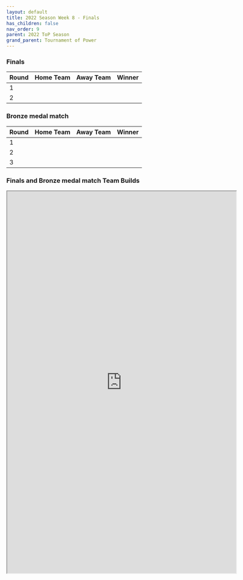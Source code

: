 ```yaml
---
layout: default
title: 2022 Season Week 8 - Finals
has_children: false
nav_order: 9
parent: 2022 ToP Season
grand_parent: Tournament of Power
---
```


### Finals 

| Round | Home Team | Away Team | Winner |
|:------|:----------|:----------|:-------|
| 1     |           |           |        |
| 2     |           |           |        |


### Bronze medal match
| Round | Home Team | Away Team | Winner |
|:------|:----------|:----------|:-------|
| 1     |           |           |        |
| 2     |           |           |        |
| 3     |           |           |        |


### Finals and Bronze medal match Team Builds 

<iframe width=600 height=1000 scrolling="yes" src="https://docs.google.com/document/d/e/2PACX-1vT_sp7D1Lz51SOZVPT8ZSV1gkXOWd8Tw3CgRmgemg2Gy1WpAkIYT8KjDmFIbEEhw9uQOYN4C4GyaP50/pub?embedded=true"</iframe>

### Kai matches

| Match   | Home Team | Away Team | Winner |
|:--------|:----------|:----------|:-------|
| Winners |           |           |        |
| Losers  |           |           |        |


### Kai match builds

<iframe width=600 height=1000 scrolling="yes"  src="https://docs.google.com/document/d/e/2PACX-1vSgcIpE657UARJNQNv-xWIO-8Wjj9JFhRDYq3BxqTg3kGNa2w7JgJ2aAErvksXZVt6cdvBtwBa4QfNi/pub?embedded=true"></iframe>
